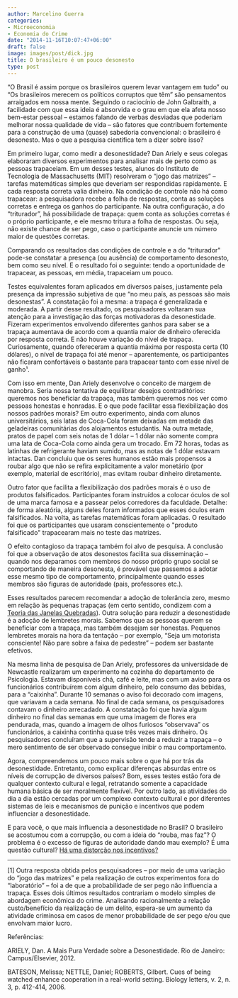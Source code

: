 ```yaml
---
author: Marcelino Guerra
categories:
- Microeconomia
- Economia do Crime
date: "2014-11-16T10:07:47+06:00"
draft: false
image: images/post/dick.jpg
title: O brasileiro é um pouco desonesto
type: post
---
```


“O Brasil é assim porque os brasileiros querem levar vantagem em tudo” ou “Os brasileiros merecem os políticos corruptos que têm” são pensamentos arraigados em nossa mente. Seguindo o raciocínio de John Galbraith, a facilidade com que essa ideia é absorvida e o grau em que ela afeta nosso bem-estar pessoal – estamos falando de verbas desviadas que poderiam melhorar nossa qualidade de vida – são fatores que contribuem fortemente para a construção de uma (quase) sabedoria convencional: o brasileiro é desonesto. Mas o que a pesquisa científica tem a dizer sobre isso?

Em primeiro lugar, como medir a desonestidade? Dan Ariely e seus colegas elaboraram diversos experimentos para analisar mais de perto como as pessoas trapaceiam. Em um desses testes, alunos do Instituto de Tecnologia de Massachusetts (MIT) resolveram o “jogo das matrizes” – tarefas matemáticas simples que deveriam ser respondidas rapidamente. E cada resposta correta valia dinheiro. Na condição de controle não há como trapacear: a pesquisadora recebe a folha de respostas, conta as soluções corretas e entrega os ganhos do participante. Na outra configuração, a do “triturador”, há possibilidade de trapaça: quem conta as soluções corretas é o próprio participante, e ele mesmo tritura a folha de respostas. Ou seja, não existe chance de ser pego, caso o participante anuncie um número maior de questões corretas.

Comparando os resultados das condições de controle e a do "triturador" pode-se constatar a presença (ou ausência) de comportamento desonesto, bem como seu nível. E o resultado foi o seguinte: tendo a oportunidade de trapacear, as pessoas, em média, trapaceiam um pouco.

Testes equivalentes foram aplicados em diversos países, justamente pela presença da impressão subjetiva de que “no meu país, as pessoas são mais desonestas”. A constatação foi a mesma: a trapaça é generalizada e moderada. A partir desse resultado, os pesquisadores voltaram sua atenção para a investigação das forças motivadoras da desonestidade. Fizeram experimentos envolvendo diferentes ganhos para saber se a trapaça aumentava de acordo com a quantia maior de dinheiro oferecida por resposta correta. E não houve variação do nível de trapaça. Curiosamente, quando ofereceram a quantia máxima por resposta certa (10 dólares), o nível de trapaça foi até menor – aparentemente, os participantes não ficaram confortáveis o bastante para trapacear tanto com esse nível de ganho¹.

Com isso em mente, Dan Ariely desenvolve o conceito de margem de manobra. Seria nossa tentativa de equilibrar desejos contraditórios: queremos nos beneficiar da trapaça, mas também queremos nos ver como pessoas honestas e honradas. E o que pode facilitar essa flexibilização dos nossos padrões morais? Em outro experimento, ainda com alunos universitários, seis latas de Coca-Cola foram deixadas em metade das geladeiras comunitárias dos alojamentos estudantis. Na outra metade, pratos de papel com seis notas de 1 dólar – 1 dólar não somente compra uma lata de Coca-Cola como ainda gera um trocado. Em 72 horas, todas as latinhas de refrigerante haviam sumido, mas as notas de 1 dólar estavam intactas. Dan concluiu que os seres humanos estão mais propensos a roubar algo que não se refira explicitamente a valor monetário (por exemplo, material de escritório), mas evitam roubar dinheiro diretamente.

Outro fator que facilita a flexibilização dos padrões morais é o uso de produtos falsificados. Participantes foram instruídos a colocar óculos de sol de uma marca famosa e a passear pelos corredores da faculdade. Detalhe: de forma aleatória, alguns deles foram informados que esses óculos eram falsificados. Na volta, as tarefas matemáticas foram aplicadas. O resultado foi que os participantes que usaram conscientemente o "produto falsificado" trapacearam mais no teste das matrizes.  

O efeito contagioso da trapaça também foi alvo de pesquisa. A conclusão foi que a observação de atos desonestos facilita sua disseminação – quando nos deparamos com membros do nosso próprio grupo social se comportando de maneira desonesta, é provável que passemos a adotar esse mesmo tipo de comportamento, principalmente quando esses membros são figuras de autoridade (pais, professores etc.).

Esses resultados parecem recomendar a adoção de tolerância zero, mesmo em relação às pequenas trapaças (em certo sentido, condizem com a [Teoria das Janelas Quebradas](http://pt.wikipedia.org/wiki/Teoria_das_Janelas_Partidas)). Outra solução para reduzir a desonestidade é a adoção de lembretes morais. Sabemos que as pessoas querem se beneficiar com a trapaça, mas também desejam ser honestas. Pequenos lembretes morais na hora da tentação – por exemplo, “Seja um motorista consciente! Não pare sobre a faixa de pedestre” – podem ser bastante efetivos.

Na mesma linha de pesquisa de Dan Ariely, professores da universidade de Newcastle realizaram um experimento na cozinha do departamento de Psicologia. Estavam disponíveis chá, café e leite, mas com um aviso para os funcionários contribuírem com algum dinheiro, pelo consumo das bebidas, para a “caixinha”. Durante 10 semanas o aviso foi decorado com imagens, que variavam a cada semana. No final de cada semana, os pesquisadores contavam o dinheiro arrecadado. A constatação foi que havia algum dinheiro no final das semanas em que uma imagem de flores era pendurada, mas, quando a imagem de olhos furiosos “observava” os funcionários, a caixinha continha quase três vezes mais dinheiro. Os pesquisadores concluíram que a supervisão tende a reduzir a trapaça – o mero sentimento de ser observado consegue inibir o mau comportamento.

Agora, compreendemos um pouco mais sobre o que há por trás da desonestidade. Entretanto, como explicar diferenças absurdas entre os níveis de corrupção de diversos países? Bom, esses testes estão fora de qualquer contexto cultural e legal, retratando somente a capacidade humana básica de ser moralmente flexível. Por outro lado, as atividades do dia a dia estão cercadas por um complexo contexto cultural e por diferentes sistemas de leis e mecanismos de punição e incentivos que podem influenciar a desonestidade.

E para você, o que mais influencia a desonestidade no Brasil? O brasileiro se acostumou com a corrupção, ou com a ideia do “rouba, mas faz”? O problema é o excesso de figuras de autoridade dando mau exemplo? É uma questão cultural? [Há uma distorção nos incentivos?](http://brasil.estadao.com.br/noticias/geral,desobedecer-leis-e-facil-para-81-dos-brasileiros-32-confiam-na-justica,1590474)

---

[1] Outra resposta obtida pelos pesquisadores – por meio de uma variação do “jogo das matrizes” e pela realização de outros experimentos fora do “laboratório” – foi a de que a probabilidade de ser pego não influencia a trapaça. Esses dois últimos resultados contrariam o modelo simples de abordagem econômica do crime. Analisando racionalmente a relação custo/benefício da realização de um delito, espera-se um aumento da atividade criminosa em casos de menor probabilidade de ser pego e/ou que envolvam maior lucro.

Referências:

ARIELY, Dan.  A Mais Pura Verdade sobre a Desonestidade. Rio de Janeiro: Campus/Elsevier, 2012.

BATESON, Melissa; NETTLE, Daniel; ROBERTS, Gilbert. Cues of being watched enhance cooperation in a real-world setting. Biology letters, v. 2, n. 3, p. 412-414, 2006.
